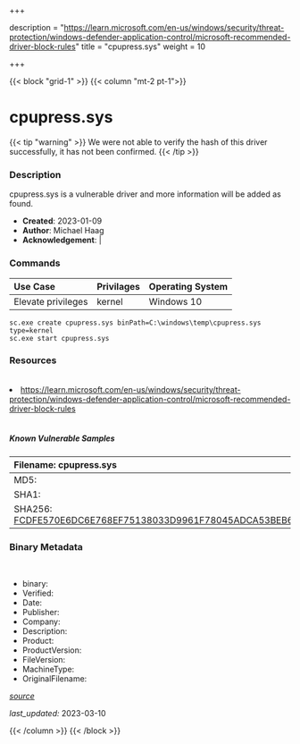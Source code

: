 +++

description = "https://learn.microsoft.com/en-us/windows/security/threat-protection/windows-defender-application-control/microsoft-recommended-driver-block-rules"
title = "cpupress.sys"
weight = 10

+++


{{< block "grid-1" >}}
{{< column "mt-2 pt-1">}}




# cpupress.sys 


{{< tip "warning" >}}
We were not able to verify the hash of this driver successfully, it has not been confirmed.
{{< /tip >}}




### Description


cpupress.sys is a vulnerable driver and more information will be added as found.


- **Created**: 2023-01-09
- **Author**: Michael Haag
- **Acknowledgement**:  | [](https://twitter.com/)

### Commands

| Use Case | Privilages | Operating System | 
|:---- | ---- | ---- |
| Elevate privileges | kernel | Windows 10 |

```
sc.exe create cpupress.sys binPath=C:\windows\temp\cpupress.sys type=kernel
sc.exe start cpupress.sys
```

### Resources
<br>


<li><a href=" https://learn.microsoft.com/en-us/windows/security/threat-protection/windows-defender-application-control/microsoft-recommended-driver-block-rules"> https://learn.microsoft.com/en-us/windows/security/threat-protection/windows-defender-application-control/microsoft-recommended-driver-block-rules</a></li>


<br>


##### Known Vulnerable Samples

| Filename: cpupress.sys |
|:---- |
|MD5: <a href="https://www.virustotal.com/gui/file/{&#39;Filename&#39;: &#39;cpupress.sys&#39;, &#39;MD5&#39;: &#39;&#39;, &#39;SHA1&#39;: &#39;&#39;, &#39;SHA256&#39;: &#39;FCDFE570E6DC6E768EF75138033D9961F78045ADCA53BEB6FDB520F6417E0DF1&#39;}"></a>|
|SHA1: <a href="https://www.virustotal.com/gui/file/{&#39;Filename&#39;: &#39;cpupress.sys&#39;, &#39;MD5&#39;: &#39;&#39;, &#39;SHA1&#39;: &#39;&#39;, &#39;SHA256&#39;: &#39;FCDFE570E6DC6E768EF75138033D9961F78045ADCA53BEB6FDB520F6417E0DF1&#39;}"></a>|
|SHA256: <a href="https://www.virustotal.com/gui/file/{&#39;Filename&#39;: &#39;cpupress.sys&#39;, &#39;MD5&#39;: &#39;&#39;, &#39;SHA1&#39;: &#39;&#39;, &#39;SHA256&#39;: &#39;FCDFE570E6DC6E768EF75138033D9961F78045ADCA53BEB6FDB520F6417E0DF1&#39;}">FCDFE570E6DC6E768EF75138033D9961F78045ADCA53BEB6FDB520F6417E0DF1</a>|




### Binary Metadata
<br>

- binary: 
- Verified: 
- Date: 
- Publisher: 
- Company: 
- Description: 
- Product: 
- ProductVersion: 
- FileVersion: 
- MachineType: 
- OriginalFilename: 

[*source*](https://github.com/magicsword-io/LOLDrivers/tree/main/yaml/cpupress.sys.yml)

*last_updated:* 2023-03-10


{{< /column >}}
{{< /block >}}
